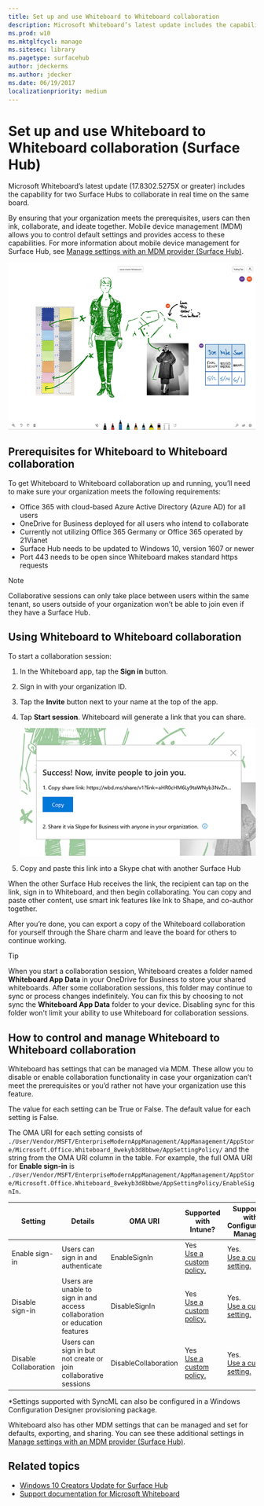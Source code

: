 ```yaml
---
title: Set up and use Whiteboard to Whiteboard collaboration 
description: Microsoft Whiteboard’s latest update includes the capability for two Surface Hubs to collaborate in real time on the same board.
ms.prod: w10
ms.mktglfcycl: manage
ms.sitesec: library
ms.pagetype: surfacehub
author: jdeckerms
ms.author: jdecker
ms.date: 06/19/2017
localizationpriority: medium
---
```


# Set up and use Whiteboard to Whiteboard collaboration (Surface Hub)

Microsoft Whiteboard’s latest update (17.8302.5275X or greater) includes the capability for two Surface Hubs to collaborate in real time on the same board. 

By ensuring that your organization meets the prerequisites, users can then ink, collaborate, and ideate together. Mobile device management (MDM) allows you to control default settings and provides access to these capabilities. For more information about mobile device management for Surface Hub, see [Manage settings with an MDM provider (Surface Hub)](manage-settings-with-mdm-for-surface-hub.md).

![example of a whiteboard with collaborative inking](images/wb-collab-example.png)

## Prerequisites for Whiteboard to Whiteboard collaboration

To get Whiteboard to Whiteboard collaboration up and running, you’ll need to make sure your organization meets the following requirements:

- Office 365 with cloud-based Azure Active Directory (Azure AD) for all users
- OneDrive for Business deployed for all users who intend to collaborate
- Currently not utilizing Office 365 Germany or Office 365 	operated by 21Vianet
- Surface Hub needs to be updated to Windows 10, version 1607 or newer
- Port 443 needs to be open since Whiteboard makes standard https requests

 
>[!NOTE]
>Collaborative sessions can only take place between users within the same tenant, so users outside of your organization won’t be able to join even if they have a Surface Hub.

## Using Whiteboard to Whiteboard collaboration

To start a collaboration session:

1.	In the Whiteboard app, tap the **Sign in** button.
2.	Sign in with your organization ID.
3.	Tap the **Invite** button next to your name at the top of the app.
4.	Tap **Start session**. Whiteboard will generate a link that you can share.

    ![screenshot of the link dialog box on whiteboard](images/wb-collab-link.png)
    
5.	Copy and paste this link into a Skype chat with another Surface Hub

When the other Surface Hub receives the link, the recipient can tap on the link, sign in to Whiteboard, and then begin collaborating. You can copy and paste other content, use smart ink features like Ink to Shape, and co-author together.

After you’re done, you can export a copy of the Whiteboard collaboration for yourself through the Share charm and leave the board for others to continue working. 

>[!TIP]
>When you start a collaboration session, Whiteboard creates a folder named **Whiteboard App Data** in your OneDrive for Business to store your shared whiteboards. After some collaboration sessions, this folder may continue to sync or process changes indefinitely. You can fix this by choosing to not sync the **Whiteboard App Data** folder to your device. Disabling sync for this folder won't limit your ability to use Whiteboard for collaboration sessions.

## How to control and manage Whiteboard to Whiteboard collaboration

Whiteboard has settings that can be managed via MDM. These allow you to disable or enable collaboration functionality in case your organization can’t meet the prerequisites or you’d rather not have your organization use this feature. 

The value for each setting can be True or False. The default value for each setting is False. 
 
The OMA URI for each setting consists of `./User/Vendor/MSFT/EnterpriseModernAppManagement/AppManagement/AppStore/Microsoft.Office.Whiteboard_8wekyb3d8bbwe/AppSettingPolicy/` and the string from the OMA URI column in the table. For example, the full OMA URI for **Enable sign-in** is `./User/Vendor/MSFT/EnterpriseModernAppManagement/AppManagement/AppStore/Microsoft.Office.Whiteboard_8wekyb3d8bbwe/AppSettingPolicy/EnableSignIn`.

| Setting | Details | OMA URI | Supported with<br>Intune? | Supported with<br>Configuration Manager? | Supported with<br>SyncML*? |
| --- | ---- | --- |---- | --- | --- |
| Enable sign-in | Users can sign in and authenticate | EnableSignIn  | Yes <br> [Use a custom policy.](manage-settings-with-mdm-for-surface-hub.md#example-intune)  |  Yes.<br> [Use a custom setting.](manage-settings-with-mdm-for-surface-hub.md#example-sccm) | Yes |
| Disable sign-in | Users are unable to sign in and access collaboration or education features | DisableSignIn  | Yes <br> [Use a custom policy.](manage-settings-with-mdm-for-surface-hub.md#example-intune)  |  Yes.<br> [Use a custom setting.](manage-settings-with-mdm-for-surface-hub.md#example-sccm) | Yes |
| Disable Collaboration | Users can sign in but not create or join collaborative sessions | DisableCollaboration  | Yes <br> [Use a custom policy.](manage-settings-with-mdm-for-surface-hub.md#example-intune)  |  Yes.<br> [Use a custom setting.](manage-settings-with-mdm-for-surface-hub.md#example-sccm) | Yes |
\*Settings supported with SyncML can also be configured in a Windows Configuration Designer provisioning package.

Whiteboard also has other MDM settings that can be managed and set for defaults, exporting, and sharing. You can see these additional settings in [Manage settings with an MDM provider (Surface Hub)](manage-settings-with-mdm-for-surface-hub.md#whiteboard-collaboration-settings).





## Related topics

- [Windows 10 Creators Update for Surface Hub](https://www.microsoft.com/surface/support/surface-hub/windows-10-creators-update-surface-hub)
- [Support documentation for Microsoft Whiteboard](https://support.office.com/en-us/article/Whiteboard-Help-0c0f2aa0-b1bb-491c-b814-fd22de4d7c01)